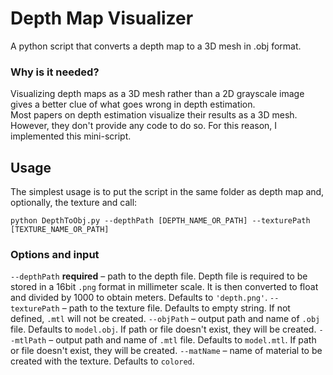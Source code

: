 # Depth Map Visualizer
A python script that converts a depth map to a 3D mesh in .obj format.

### Why is it needed?
Visualizing depth maps as a 3D mesh rather than a 2D grayscale image gives a better clue of what goes wrong in depth estimation.   
Most papers on depth estimation visualize their results as a 3D mesh. However, they don't provide any code to do so. For this reason, I implemented this mini-script.


## Usage

The simplest usage is to put the script in the same folder as depth map and, optionally, the texture and call:
```
python DepthToObj.py --depthPath [DEPTH_NAME_OR_PATH] --texturePath [TEXTURE_NAME_OR_PATH]
```

### Options and input
`--depthPath` **required** – path to the depth file. Depth file is required to be stored in a 16bit `.png` format in millimeter scale. It is then converted to float and divided by 1000 to obtain meters. Defaults to `'depth.png'`.
`--texturePath` – path to the texture file. Defaults to empty string. If not defined, `.mtl` will not be created.
`--objPath` – output path and name of `.obj` file. Defaults to `model.obj`. If path or file doesn't exist, they will be created.
`--mtlPath` – output path and name of `.mtl` file. Defaults to `model.mtl`. If path or file doesn't exist, they will be created.
`--matName` – name of material to be created with the texture. Defaults to `colored`.
